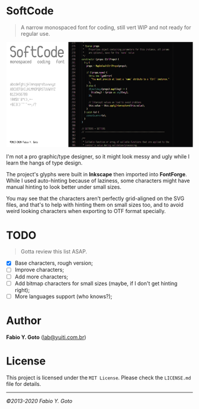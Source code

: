 SoftCode
========

> A narrow monospaced font for coding, still vert WIP and not ready for regular use.

![Font Example](example.png)

I'm not a pro graphic/type designer, so it might look messy and ugly while I learn the hangs of type design.

The project's glyphs were built in **Inkscape** then imported into **FontForge**. While I used auto-hinting because of laziness, some characters might have manual hinting to look better under small sizes.

You may see that the characters aren't perfectly grid-aligned on the SVG files, and that's to help with hinting them on small sizes too, and to avoid weird looking characters when exporting to OTF format specially.

# TODO

> Gotta review this list ASAP.

- [x] Base characters, rough version;
- [ ] Improve characters;
- [ ] Add more characters;
- [ ] Add bitmap characters for small sizes (maybe, if I don't get hinting right);
- [ ] More languages support (who knows?);

# Author

**Fabio Y. Goto** ([lab@yuiti.com.br][0])

# License

This project is licensed under the `MIT License`. Please check the `LICENSE.md` file for details.

-----

_©2013-2020 Fabio Y. Goto_

[0]: mailto:lab@yuiti.com.br

